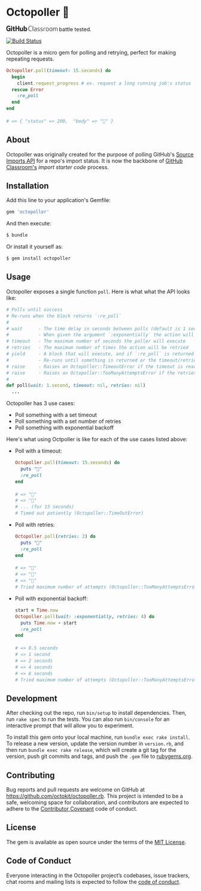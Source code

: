 # Octopoller 🦑
<a href="https://classroom.github.com"><img src="https://raw.githubusercontent.com/education/classroom/7c8577c29cf354965559503c009bcf4d29b85c2f/app/assets/images/wordmark%402x.png" height="15px"></a> battle tested.

[![Build Status](https://travis-ci.com/octokit/octopoller.rb.svg?branch=master)](https://travis-ci.com/octokit/octopoller.rb)

Octopoller is a micro gem for polling and retrying, perfect for making repeating requests.

```ruby
Octopoller.poll(timeout: 15.seconds) do
  begin
    client.request_progress # ex. request a long running job's status
  rescue Error
    :re_poll
  end
end

# => { "status" => 200,  "body" => "🦑" }
```

## About
Octopoller was originally created for the purpose of polling GitHub's [Source Imports API](https://developer.github.com/v3/migrations/source_imports/) for a repo's import status. It is now the backbone of [GitHub Classroom's](https://classroom.github.com) _import starter code_ process.

## Installation

Add this line to your application's Gemfile:

```ruby
gem 'octopoller'
```

And then execute:
```bash
$ bundle
```
Or install it yourself as:
```bash
$ gem install octopoller
```
## Usage

Octopoller exposes a single function `poll`. Here is what what the API looks like:
```ruby
# Polls until success
# Re-runs when the block returns `:re_poll`
#
# wait      - The time delay in seconds between polls (default is 1 second)
#           - When given the argument `:exponentially` the action will be retried with exponetial backoff
# timeout   - The maximum number of seconds the poller will execute
# retries   - The maximum number of times the action will be retried
# yield     - A block that will execute, and if `:re_poll` is returned it will re-run
#           - Re-runs until something is returned or the timeout/retries is reached
# raise     - Raises an Octopoller::TimeoutError if the timeout is reached
# raise     - Raises an Octopoller::TooManyAttemptsError if the retries is reached
#
def poll(wait: 1.second, timeout: nil, retries: nil)
  ...
```

Octopoller has 3 use cases:
* Poll something with a set timeout
* Poll something with a set number of retries
* Poll something with exponential backoff

Here's what using Octpoller is like for each of the use cases listed above:
* Poll with a timeout:
  ```ruby
  Octopoller.poll(timeout: 15.seconds) do
    puts "🦑"
    :re_poll
  end

  # => "🦑"
  # => "🦑"
  # ... (for 15 seconds)
  # Timed out patiently (Octopoller::TimeOutError)
  ```

* Poll with retries:
  ```ruby
  Octopoller.poll(retries: 2) do
    puts "🦑"
    :re_poll
  end

  # => "🦑"
  # => "🦑"
  # => "🦑"
  # Tried maximum number of attempts (Octopoller::TooManyAttemptsError)
  ```

* Poll with exponential backoff:
  ```ruby
  start = Time.now
  Octopoller.poll(wait: :exponentially, retries: 4) do
    puts Time.now - start
    :re_poll
  end

  # => 0.5 seconds
  # => 1 second
  # => 2 seconds
  # => 4 seconds
  # => 8 seconds
  # Tried maximum number of attempts (Octopoller::TooManyAttemptsError)
  ```

## Development

After checking out the repo, run `bin/setup` to install dependencies. Then, run `rake spec` to run the tests. You can also run `bin/console` for an interactive prompt that will allow you to experiment.

To install this gem onto your local machine, run `bundle exec rake install`. To release a new version, update the version number in `version.rb`, and then run `bundle exec rake release`, which will create a git tag for the version, push git commits and tags, and push the `.gem` file to [rubygems.org](https://rubygems.org).

## Contributing

Bug reports and pull requests are welcome on GitHub at https://github.com/octokit/octopoller.rb. This project is intended to be a safe, welcoming space for collaboration, and contributors are expected to adhere to the [Contributor Covenant](http://contributor-covenant.org) code of conduct.

## License

The gem is available as open source under the terms of the [MIT License](https://opensource.org/licenses/MIT).

## Code of Conduct

Everyone interacting in the Octopoller project’s codebases, issue trackers, chat rooms and mailing lists is expected to follow the [code of conduct](https://github.com/octokit/octopoller.rb/blob/master/CODE_OF_CONDUCT.md).
